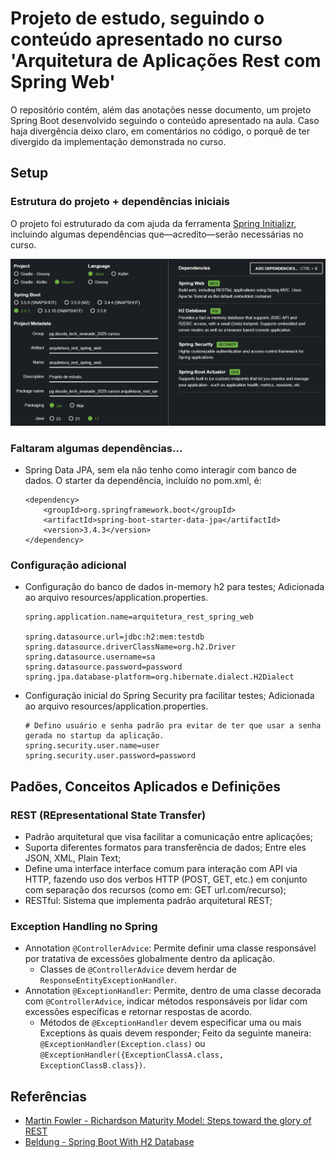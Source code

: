 # Projeto de estudo, seguindo o conteúdo apresentado no curso 'Arquitetura de Aplicações Rest com Spring Web'
O repositório contém, além das anotações nesse documento, um projeto Spring Boot desenvolvido seguindo o conteúdo apresentado na aula.
Caso haja divergência deixo claro, em comentários no código, o porquê de ter divergido da implementação demonstrada no curso.

## Setup
### Estrutura do projeto + dependências iniciais
O projeto foi estruturado da com ajuda da ferramenta [Spring Initializr](start.spring.io), incluindo algumas dependências que—acredito—serão necessárias no curso.

![Imagem do setup configurado no Spring Initializr](./img/setup_initializr.png)

### Faltaram algumas dependências...
- Spring Data JPA, sem ela não tenho como interagir com banco de dados. O starter da dependência, incluído no pom.xml, é:
    ```
    <dependency>
        <groupId>org.springframework.boot</groupId>
        <artifactId>spring-boot-starter-data-jpa</artifactId>
        <version>3.4.3</version>
    </dependency>
    ```

### Configuração adicional
- Configuração do banco de dados in-memory h2 para testes; Adicionada ao arquivo resources/application.properties.
  ```
  spring.application.name=arquitetura_rest_spring_web
  
  spring.datasource.url=jdbc:h2:mem:testdb
  spring.datasource.driverClassName=org.h2.Driver
  spring.datasource.username=sa
  spring.datasource.password=password
  spring.jpa.database-platform=org.hibernate.dialect.H2Dialect
  ```
- Configuração inicial do Spring Security pra facilitar testes; Adicionada ao arquivo resources/application.properties.
  ```
  # Defino usuário e senha padrão pra evitar de ter que usar a senha gerada no startup da aplicação.
  spring.security.user.name=user
  spring.security.user.password=password
  ```

## Padões, Conceitos Aplicados e Definições

### REST (REpresentational State Transfer)
- Padrão arquitetural que visa facilitar a comunicação entre aplicações;
- Suporta diferentes formatos para transferência de dados; Entre eles JSON, XML, Plain Text;
- Define uma interface interface comum para interação com API via HTTP, fazendo uso dos verbos HTTP (POST, GET, etc.) em conjunto com separação dos recursos (como em: GET url.com/recurso);
- RESTful: Sistema que implementa padrão arquitetural REST;

### Exception Handling no Spring
- Annotation `@ControllerAdvice`: Permite definir uma classe responsável por tratativa de excessões globalmente dentro da aplicação.
  - Classes de `@ControllerAdvice` devem herdar de `ResponseEntityExceptionHandler`.
- Annotation `@ExceptionHandler`: Permite, dentro de uma classe decorada com `@ControllerAdvice`, indicar métodos responsáveis por lidar com excessões específicas e retornar respostas de acordo.
  - Métodos de `@ExceptionHandler` devem especificar uma ou mais Exceptions às quais devem responder; Feito da seguinte maneira: `@ExceptionHandler(Exception.class)` ou `@ExceptionHandler({ExceptionClassA.class, ExceptionClassB.class})`.
## Referências
- [Martin Fowler - Richardson Maturity Model: Steps toward the glory of REST](https://martinfowler.com/articles/richardsonMaturityModel.html)
- [Beldung - Spring Boot With H2 Database](https://www.baeldung.com/spring-boot-h2-database)